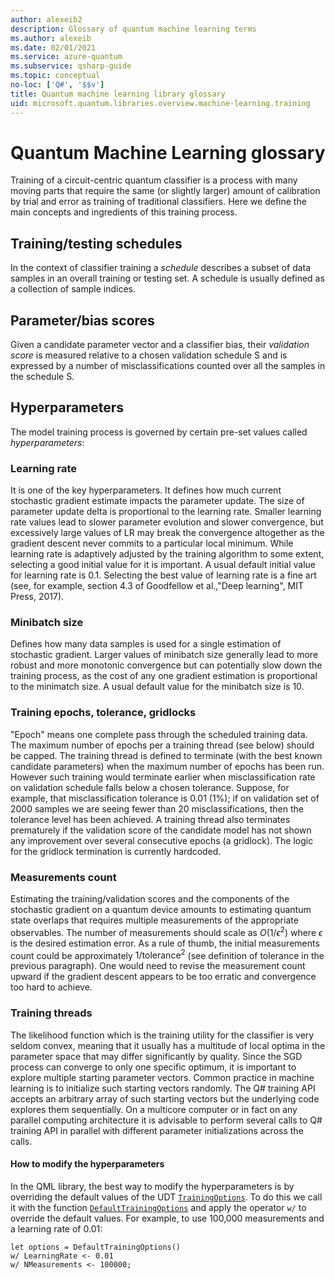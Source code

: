```yaml
---
author: alexeib2
description: Glossary of quantum machine learning terms
ms.author: alexeib
ms.date: 02/01/2021
ms.service: azure-quantum
ms.subservice: qsharp-guide
ms.topic: conceptual
no-loc: ['Q#', '$$v']
title: Quantum machine learning library glossary
uid: microsoft.quantum.libraries.overview.machine-learning.training
---
```


# Quantum Machine Learning glossary

Training of a circuit-centric quantum classifier is a process with many moving parts that require the same (or slightly larger) amount of
calibration by trial and error as training of traditional classifiers. Here we define the main concepts and ingredients of this training process.

## Training/testing schedules

In the context of classifier training a *schedule* describes a subset of data samples in an overall training or testing set. A schedule is usually defined as a
collection of sample indices.

## Parameter/bias scores

Given a candidate parameter vector and a classifier bias, their *validation score* is measured relative to a chosen validation schedule S and is expressed by a number of misclassifications
 counted over all the samples in the schedule S.

## Hyperparameters

The model training process is governed by certain pre-set values called *hyperparameters*:

### Learning rate

It is one of the key hyperparameters. It defines how much current stochastic gradient estimate impacts the parameter update. The size of parameter update delta is proportional to the learning rate. Smaller learning rate values lead to slower parameter evolution and slower convergence, but excessively large values of LR may break the convergence 
altogether as the gradient descent never commits to a particular local minimum. While learning rate is adaptively adjusted by the training algorithm to some extent, selecting a good initial value for it is important. A usual default initial value for learning rate is 0.1. Selecting the best value of learning rate is a fine art (see, for example, section 4.3 of Goodfellow et al.,"Deep learning", MIT Press, 2017).

### Minibatch size

Defines how many data samples is used for a single estimation of stochastic gradient. Larger values of minibatch size generally lead to more robust and more monotonic convergence but can potentially slow down the training process, as the cost of any one gradient estimation is proportional to the minimatch size. A usual default value for the minibatch size is 10.

### Training epochs, tolerance, gridlocks

"Epoch" means one complete pass through the scheduled training data.
The maximum number of epochs per a training thread (see below) should be capped. 
The training thread is defined to terminate (with the best known candidate parameters) when the maximum number of epochs has been run. However such training
 would terminate earlier when misclassification rate on validation schedule falls below a chosen tolerance. Suppose, for example, that misclassification tolerance
 is 0.01 (1%); if on validation set of 2000 samples we are seeing fewer than 20 misclassifications, then the tolerance level has been achieved. A training thread
 also terminates prematurely if the validation score of the candidate model has not shown any improvement over several consecutive epochs (a gridlock). The logic
 for the gridlock termination is currently hardcoded.

### Measurements count

Estimating the training/validation scores and the components of the stochastic gradient on a quantum device amounts to estimating quantum state overlaps that requires multiple measurements of the appropriate observables. The number of measurements should scale as $O(1/\epsilon^2)$ where $\epsilon$ is the desired estimation error.
As a rule of thumb, the initial measurements count could be approximately $1/\mbox{tolerance}^2$ (see definition of tolerance in the previous paragraph). One
would need to revise the measurement count upward if the gradient descent appears to be too erratic and convergence too hard to achieve.

### Training threads

The likelihood function which is the training utility for the classifier is very seldom convex, meaning that it usually has a multitude of local optima in the parameter space that may differ significantly by quality. Since the SGD process can converge to only one specific optimum, it is important to explore multiple starting parameter vectors. Common practice in machine learning is to initialize such starting vectors randomly. The Q# training API accepts an arbitrary array of such starting vectors but the underlying code explores them sequentially. On a multicore computer or in fact on any parallel computing architecture it is advisable to perform several calls to Q# training API in parallel with different parameter initializations across the calls.

#### How to modify the hyperparameters

In the QML library, the best way to modify the hyperparameters is by overriding the default values of the UDT [`TrainingOptions`](xref:Microsoft.Quantum.MachineLearning.TrainingOptions). To do this we call it with the function [`DefaultTrainingOptions`](xref:Microsoft.Quantum.MachineLearning.DefaultTrainingOptions) and apply the operator `w/` to override the default values. For example, to use 100,000 measurements and a learning rate of 0.01:

```qsharp
let options = DefaultTrainingOptions()
w/ LearningRate <- 0.01
w/ NMeasurements <- 100000;
```